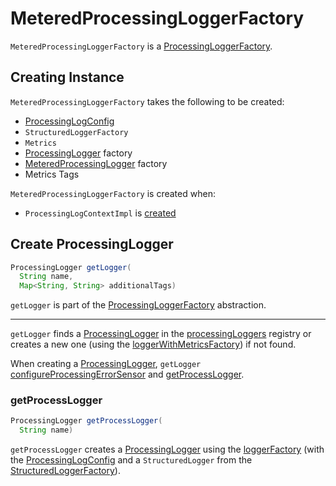 # MeteredProcessingLoggerFactory

`MeteredProcessingLoggerFactory` is a [ProcessingLoggerFactory](ProcessingLoggerFactory.md).

## Creating Instance

`MeteredProcessingLoggerFactory` takes the following to be created:

* <span id="config"> [ProcessingLogConfig](ProcessingLogConfig.md)
* <span id="innerFactory"> `StructuredLoggerFactory`
* <span id="metrics"> `Metrics`
* <span id="loggerFactory"> [ProcessingLogger](ProcessingLogger.md) factory
* <span id="loggerWithMetricsFactory"> [MeteredProcessingLogger](MeteredProcessingLogger.md) factory
* <span id="metricsTags"> Metrics Tags

`MeteredProcessingLoggerFactory` is created when:

* `ProcessingLogContextImpl` is [created](ProcessingLogContextImpl.md#loggerFactory)

## <span id="getLogger"> Create ProcessingLogger

```java
ProcessingLogger getLogger(
  String name,
  Map<String, String> additionalTags)
```

`getLogger` is part of the [ProcessingLoggerFactory](ProcessingLoggerFactory.md#getLogger) abstraction.

---

`getLogger` finds a [ProcessingLogger](ProcessingLogger.md) in the [processingLoggers](#processingLoggers) registry or creates a new one (using the [loggerWithMetricsFactory](#loggerWithMetricsFactory)) if not found.

When creating a [ProcessingLogger](ProcessingLogger.md), `getLogger` [configureProcessingErrorSensor](#configureProcessingErrorSensor) and [getProcessLogger](#getProcessLogger).

### <span id="getProcessLogger"> getProcessLogger

```java
ProcessingLogger getProcessLogger(
  String name)
```

`getProcessLogger` creates a [ProcessingLogger](ProcessingLogger.md) using the [loggerFactory](#loggerFactory) (with the [ProcessingLogConfig](#config) and a `StructuredLogger` from the [StructuredLoggerFactory](#innerFactory)).
